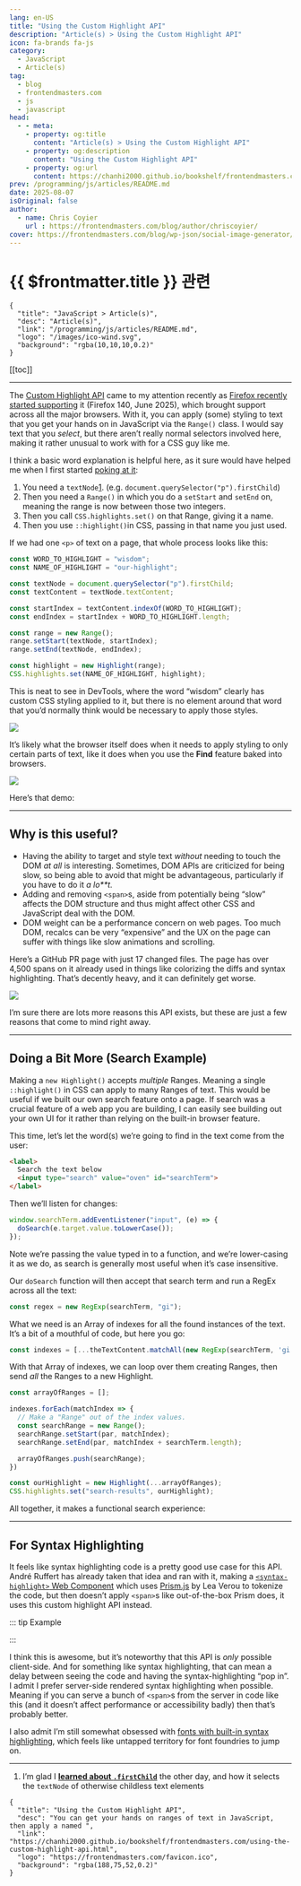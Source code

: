 ```yaml
---
lang: en-US
title: "Using the Custom Highlight API"
description: "Article(s) > Using the Custom Highlight API"
icon: fa-brands fa-js
category:
  - JavaScript
  - Article(s)
tag:
  - blog
  - frontendmasters.com
  - js
  - javascript
head:
  - - meta:
    - property: og:title
      content: "Article(s) > Using the Custom Highlight API"
    - property: og:description
      content: "Using the Custom Highlight API"
    - property: og:url
      content: https://chanhi2000.github.io/bookshelf/frontendmasters.com/using-the-custom-highlight-api.html
prev: /programming/js/articles/README.md
date: 2025-08-07
isOriginal: false
author:
  - name: Chris Coyier
    url : https://frontendmasters.com/blog/author/chriscoyier/
cover: https://frontendmasters.com/blog/wp-json/social-image-generator/v1/image/6686
---
```


# {{ $frontmatter.title }} 관련

```component VPCard
{
  "title": "JavaScript > Article(s)",
  "desc": "Article(s)",
  "link": "/programming/js/articles/README.md",
  "logo": "/images/ico-wind.svg",
  "background": "rgba(10,10,10,0.2)"
}
```

[[toc]]

---

<SiteInfo
  name="Using the Custom Highlight API"
  desc="You can get your hands on ranges of text in JavaScript, then apply a named "
  url="https://frontendmasters.com/blog/using-the-custom-highlight-api/"
  logo="https://frontendmasters.com/favicon.ico"
  preview="https://frontendmasters.com/blog/wp-json/social-image-generator/v1/image/6686"/>

The [<FontIcon icon="fa-brands fa-firefox"/>Custom Highlight API](https://developer.mozilla.org/en-US/docs/Web/API/CSS_Custom_Highlight_API) came to my attention recently as [<FontIcon icon="iconfont icon-caniuse"/>Firefox recently started supporting](https://caniuse.com/mdn-api_highlight) it (Firefox 140, June 2025), which brought support across all the major browsers. With it, you can apply (some) styling to text that you get your hands on in JavaScript via the `Range()` class. I would say text that you *select*, but there aren’t really normal selectors involved here, making it rather unusual to work with for a CSS guy like me.

I think a basic word explanation is helpful here, as it sure would have helped me when I first started [<FontIcon icon="fa-brands fa-youtube"/>poking at it](https://youtu.be/IWDlCNEJclU):

1. You need a `textNode`[1](#18958d55-4f3c-4d44-9460-f364498054cf). (e.g. `document.querySelector("p").firstChild`)
2. Then you need a `Range()` in which you do a `setStart` and `setEnd` on, meaning the range is now between those two integers.
3. Then you call `CSS.highlights.set()` on that Range, giving it a name.
4. Then you use `::highlight()`in CSS, passing in that name you just used.

If we had one `<p>` of text on a page, that whole process looks like this:

```js
const WORD_TO_HIGHLIGHT = "wisdom";
const NAME_OF_HIGHLIGHT = "our-highlight";

const textNode = document.querySelector("p").firstChild;
const textContent = textNode.textContent;

const startIndex = textContent.indexOf(WORD_TO_HIGHLIGHT);
const endIndex = startIndex + WORD_TO_HIGHLIGHT.length;

const range = new Range();
range.setStart(textNode, startIndex);
range.setEnd(textNode, endIndex);

const highlight = new Highlight(range);
CSS.highlights.set(NAME_OF_HIGHLIGHT, highlight);
```

This is neat to see in DevTools, where the word “wisdom” clearly has custom CSS styling applied to it, but there is no element around that word that you’d normally think would be necessary to apply those styles.

![](https://i0.wp.com/frontendmasters.com/blog/wp-content/uploads/2025/08/Screenshot-2025-08-02-at-7.30.21-AM.png?resize=1024%2C794&ssl=1)

It’s likely what the browser itself does when it needs to apply styling to only certain parts of text, like it does when you use the **Find** feature baked into browsers.

![](https://i0.wp.com/frontendmasters.com/blog/wp-content/uploads/2025/08/Screenshot-2025-08-02-at-7.32.03-AM.png?resize=1024%2C798&ssl=1)

Here’s that demo:

<CodePen
  user="chriscoyier"
  slug-hash="yyYMzKG"
  title="Basic Range Highlighting"
  :default-tab="['css','result']"
  :theme="$isDarkmode ? 'dark': 'light'"/>

---

## Why is this useful?

- Having the ability to target and style text *without* needing to touch the DOM *at all* is interesting. Sometimes, DOM APIs are criticized for being slow, so being able to avoid that might be advantageous, particularly if you have to do it *a lo**t.*
- Adding and removing `<span>`s, aside from potentially being “slow” affects the DOM structure and thus might affect other CSS and JavaScript deal with the DOM.
- DOM weight can be a performance concern on web pages. Too much DOM, recalcs can be very “expensive” and the UX on the page can suffer with things like slow animations and scrolling.

Here’s a GitHub PR page with just 17 changed files. The page has over 4,500 spans on it already used in things like colorizing the diffs and syntax highlighting. That’s decently heavy, and it can definitely get worse.

![](https://i0.wp.com/frontendmasters.com/blog/wp-content/uploads/2025/08/CleanShot-2025-08-02-at-07.38.54%402x.png?resize=1024%2C641&ssl=1)

I’m sure there are lots more reasons this API exists, but these are just a few reasons that come to mind right away.

---

## Doing a Bit More (Search Example)

Making a `new Highlight()` accepts *multiple* Ranges. Meaning a single `::highlight()` in CSS can apply to many Ranges of text. This would be useful if we built our own search feature onto a page. If search was a crucial feature of a web app you are building, I can easily see building out your own UI for it rather than relying on the built-in browser feature.

This time, let’s let the word(s) we’re going to find in the text come from the user:

```html
<label>
  Search the text below
  <input type="search" value="oven" id="searchTerm">
</label>
```

Then we’ll listen for changes:

```js
window.searchTerm.addEventListener("input", (e) => {
  doSearch(e.target.value.toLowerCase());
});
```

Note we’re passing the value typed in to a function, and we’re lower-casing it as we do, as search is generally most useful when it’s case insensitive.

Our `doSearch` function will then accept that search term and run a RegEx across all the text:

```js
const regex = new RegExp(searchTerm, "gi");
```

What we need is an Array of indexes for all the found instances of the text. It’s a bit of a mouthful of code, but here you go:

```js
const indexes = [...theTextContent.matchAll(new RegExp(searchTerm, 'gi'))].map(a => a.index);
```

With that Array of indexes, we can loop over them creating Ranges, then send *all* the Ranges to a new Highlight.

```js
const arrayOfRanges = [];

indexes.forEach(matchIndex => {
  // Make a "Range" out of the index values.
  const searchRange = new Range();
  searchRange.setStart(par, matchIndex);
  searchRange.setEnd(par, matchIndex + searchTerm.length);

  arrayOfRanges.push(searchRange);
})

const ourHighlight = new Highlight(...arrayOfRanges);
CSS.highlights.set("search-results", ourHighlight);
```

All together, it makes a functional search experience:

<CodePen
  user="chriscoyier"
  slug-hash="NPGbbJZ"
  title="Range Highlighting with Search"
  :default-tab="['css','result']"
  :theme="$isDarkmode ? 'dark': 'light'"/>

---

## For Syntax Highlighting

It feels like syntax highlighting code is a pretty good use case for this API. André Ruffert has already taken that idea and ran with it, making a [<FontIcon icon="fas fa-globe"/>`<syntax-highlight>` Web Component](https://andreruffert.github.io/syntax-highlight-element/) which uses [<FontIcon icon="fas fa-globe"/>Prism.js](https://andreruffert.github.io/syntax-highlight-element/) by Lea Verou to tokenize the code, but then doesn’t apply `<span>`s like out-of-the-box Prism does, it uses this custom highlight API instead.

::: tip Example

<CodePen
  user="chriscoyier"
  slug-hash="GgpWMVy"
  title="Using <syntax-highlight>"
  :default-tab="['css','result']"
  :theme="$isDarkmode ? 'dark': 'light'"/>

:::

I think this is awesome, but it’s noteworthy that this API is *only* possible client-side. And for something like syntax highlighting, that can mean a delay between seeing the code and having the syntax-highlighting “pop in”. I admit I prefer server-side rendered syntax highlighting when possible. Meaning if you can serve a bunch of `<span>`s from the server in code like this (and it doesn’t affect performance or accessibility badly) then that’s probably better.

I also admit I’m still somewhat obsessed with [<FontIcon icon="fas fa-globe"/>fonts with built-in syntax highlighting](https://blog.glyphdrawing.club/font-with-built-in-syntax-highlighting/), which feels like untapped territory for font foundries to jump on.

---

1. I’m glad I [**learned about `.firstChild`**](/frontendmasters.com/firstchild-can-be-white-space.md) the other day, and how it selects the `textNode` of otherwise childless text elements

<!-- TODO: add ARTICLE CARD -->
```component VPCard
{
  "title": "Using the Custom Highlight API",
  "desc": "You can get your hands on ranges of text in JavaScript, then apply a named ",
  "link": "https://chanhi2000.github.io/bookshelf/frontendmasters.com/using-the-custom-highlight-api.html",
  "logo": "https://frontendmasters.com/favicon.ico",
  "background": "rgba(188,75,52,0.2)"
}
```

